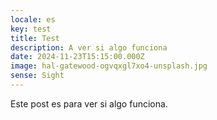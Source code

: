 ```yaml
---
locale: es
key: test
title: Test
description: A ver si algo funciona
date: 2024-11-23T15:15:00.000Z
image: hal-gatewood-ogvqxgl7xo4-unsplash.jpg
sense: Sight
---
```

Este post es para ver si algo funciona.
